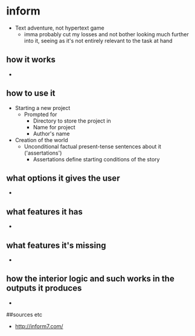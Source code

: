 # inform

* Text adventure, not hypertext game
    * imma probably cut my losses and not bother looking much further into it, seeing as it's not entirely relevant to the task at hand

## how it works
*

## how to use it
* Starting a new project
    * Prompted for
        * Directory to store the project in
        * Name for project
        * Author's name
* Creation of the world
    * Unconditional factual present-tense sentences about it ('assertations')
        * Assertations define starting conditions of the story
        

## what options it gives the user
*

## what features it has
*

## what features it's missing
*

## how the interior logic and such works in the outputs it produces
*

##sources etc
* http://inform7.com/